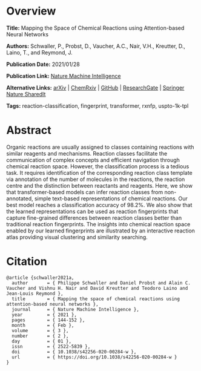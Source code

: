 # Overview
**Title:**
Mapping the Space of Chemical Reactions using Attention-based Neural Networks

**Authors:**
Schwaller, P., Probst, D., Vaucher, A.C., Nair, V.H., Kreutter, D., Laino, T., and Reymond, J.

**Publication Date:**
2021/01/28

**Publication Link:**
[Nature Machine Intelligence](https://www.nature.com/articles/s42256-020-00284-w)

**Alternative Links:**
[arXiv](https://arxiv.org/abs/2012.06051) |
[ChemRxiv](https://chemrxiv.org/engage/chemrxiv/article-details/60c753a0bdbb89acf8a3a4b5) |
[GitHub](https://github.com/rxn4chemistry/rxnfp) |
[ResearchGate](https://www.researchgate.net/publication/348851156_Mapping_the_space_of_chemical_reactions_using_attention-based_neural_networks) |
[Springer Nature SharedIt](http://rdcu.be/cenmd)

**Tags:**
reaction-classification, fingerprint, transformer, rxnfp, uspto-1k-tpl


# Abstract
Organic reactions are usually assigned to classes containing reactions with similar reagents and mechanisms.
Reaction classes facilitate the communication of complex concepts and efficient navigation through chemical reaction space.
However, the classification process is a tedious task.
It requires identification of the corresponding reaction class template via annotation of the number of molecules in the reactions, the reaction centre and the distinction between reactants and reagents.
Here, we show that transformer-based models can infer reaction classes from non-annotated, simple text-based representations of chemical reactions.
Our best model reaches a classification accuracy of 98.2%.
We also show that the learned representations can be used as reaction fingerprints that capture fine-grained differences between reaction classes better than traditional reaction fingerprints.
The insights into chemical reaction space enabled by our learned fingerprints are illustrated by an interactive reaction atlas providing visual clustering and similarity searching.


# Citation
```
@article {schwaller2021a,
  author       = { Philippe Schwaller and Daniel Probst and Alain C. Vaucher and Vishnu H. Nair and David Kreutter and Teodoro Laino and Jean-Louis Reymond },
  title        = { Mapping the space of chemical reactions using attention-based neural networks },
  journal      = { Nature Machine Intelligence },
  year         = { 2021 },
  pages        = { 144-152 },
  month        = { Feb },
  volume       = { 3 },
  number       = { 2 },
  day          = { 01 },
  issn         = { 2522-5839 },
  doi          = { 10.1038/s42256-020-00284-w },
  url          = { https://doi.org/10.1038/s42256-020-00284-w }
}
```
